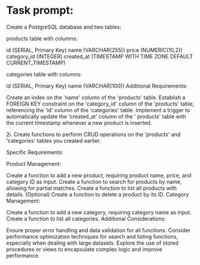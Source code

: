 # Task prompt:

Create a PostgreSQL database and two tables:

products table with columns:

id (SERIAL, Primary Key)
name (VARCHAR(255))
price (NUMERIC(10,2))
category_id (INTEGER)
created_at (TIMESTAMP WITH TIME ZONE DEFAULT CURRENT_TIMESTAMP)

categories table with columns:

id (SERIAL, Primary Key)
name (VARCHAR(100))
Additional Requirements:

Create an index on the 'name' column of the 'products' table.
Establish a FOREIGN KEY constraint on the 'category_id' column of the 
'products' table, referencing the 'id' column of the 'categories' table.
Implement a trigger to automatically update the 'created_at' column of the '
products' table with the current timestamp whenever a new product is inserted.

2i.
Create functions to perform CRUD operations on the 'products' and 'categories' tables you created earlier.

Specific Requirements:

Product Management:

Create a function to add a new product, requiring product name, price, and category ID as input.
Create a function to search for products by name, allowing for partial matches.
Create a function to list all products with details.
(Optional) Create a function to delete a product by its ID.
Category Management:

Create a function to add a new category, requiring category name as input.
Create a function to list all categories.
Additional Considerations:

Ensure proper error handling and data validation for all functions.
Consider performance optimization techniques for search and listing functions, especially when dealing with large datasets.
Explore the use of stored procedures or views to encapsulate complex logic and improve performance.
